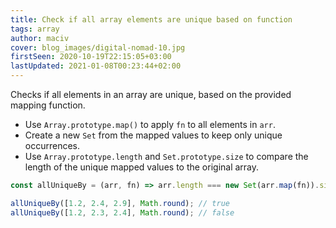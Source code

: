 ```yaml
---
title: Check if all array elements are unique based on function
tags: array
author: maciv
cover: blog_images/digital-nomad-10.jpg
firstSeen: 2020-10-19T22:15:05+03:00
lastUpdated: 2021-01-08T00:23:44+02:00
---
```


Checks if all elements in an array are unique, based on the provided mapping function.

- Use `Array.prototype.map()` to apply `fn` to all elements in `arr`.
- Create a new `Set` from the mapped values to keep only unique occurrences.
- Use `Array.prototype.length` and `Set.prototype.size` to compare the length of the unique mapped values to the original array.

```js
const allUniqueBy = (arr, fn) => arr.length === new Set(arr.map(fn)).size;
```

```js
allUniqueBy([1.2, 2.4, 2.9], Math.round); // true
allUniqueBy([1.2, 2.3, 2.4], Math.round); // false
```
